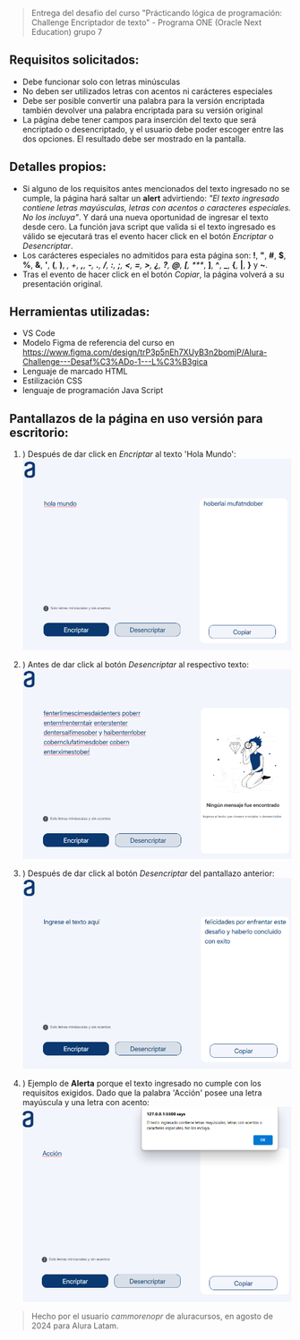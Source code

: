 > Entrega del desafio del curso "Prácticando lógica de programación: Challenge Encriptador de texto" - Programa ONE (Oracle Next Education) grupo 7

## Requisitos solicitados:
- Debe funcionar solo con letras minúsculas
- No deben ser utilizados letras con acentos ni carácteres especiales
- Debe ser posible convertir una palabra para la versión encriptada también devolver una palabra encriptada para su versión original
- La página debe tener campos para inserción del texto que será encriptado o desencriptado, y el usuario debe poder escoger entre las dos opciones. El resultado debe ser mostrado en la pantalla.

## Detalles propios:

* Si alguno de los requisitos antes mencionados del texto ingresado no se cumple, la página hará saltar un **alert** advirtiendo: *"El texto ingresado contiene letras mayúsculas, letras con acentos o caracteres especiales. No los incluya"*. Y dará una nueva oportunidad de ingresar el texto desde cero. La función java script que valida si el texto ingresado es válido se ejecutará tras el evento hacer click en el botón *Encriptar* o *Desencriptar*.
* Los carácteres especiales no admitidos para esta página son: **!**, **"**, **#**, **$**, **%**, **&**, **'**, **(**, **)**, *, +, **,**, **-**, **.**, **/**, **:**, **;**, **<**, **=**, **>**, **¿**, **?**, **@**, **[**, **\**, **]**, **^**, **_**, **{**, **|**, **}** y **~**.
* Tras el evento de hacer click en el botón *Copiar*, la página volverá a su presentación original.


## Herramientas utilizadas:
* VS Code
* Modelo Figma de referencia del curso en [https://www.figma.com/design/trP3p5nEh7XUyB3n2bomjP/Alura-Challenge---Desaf%C3%ADo-1---L%C3%B3gica
](https://www.figma.com/design/trP3p5nEh7XUyB3n2bomjP/Alura-Challenge---Desaf%C3%ADo-1---L%C3%B3gica
)
* Lenguaje de marcado HTML
* Estilización CSS
* lenguaje de programación Java Script

## Pantallazos de la página en uso versión para escritorio:

1. )  Después de dar click en *Encriptar* al texto 'Hola Mundo':
![imagen](https://raw.githubusercontent.com/KarlLta/solucion-challenge-alura/150df8b5c2fdd0e4309360d9957f9eda47fe0d7f/pictures/pantallazo%20uno.png)

2. ) Antes de dar click al botón *Desencriptar* al respectivo texto:
![imagen](https://raw.githubusercontent.com/KarlLta/solucion-challenge-alura/150df8b5c2fdd0e4309360d9957f9eda47fe0d7f/pictures/pantallazo%20dos.png)

3. ) Después de dar click al botón *Desencriptar* del pantallazo anterior:
![imagen](https://raw.githubusercontent.com/KarlLta/solucion-challenge-alura/150df8b5c2fdd0e4309360d9957f9eda47fe0d7f/pictures/pantallazo%20tres.png)

4. ) Ejemplo de **Alerta** porque el texto ingresado no cumple con los requisitos exigidos. Dado que la palabra 'Acción' posee una letra mayúscula y una letra con acento:
![imagen](https://raw.githubusercontent.com/KarlLta/solucion-challenge-alura/150df8b5c2fdd0e4309360d9957f9eda47fe0d7f/pictures/pantallazo%20cuatro.png)


> Hecho por el usuario *cammorenopr* de aluracursos, en agosto de 2024 para Alura Latam.






